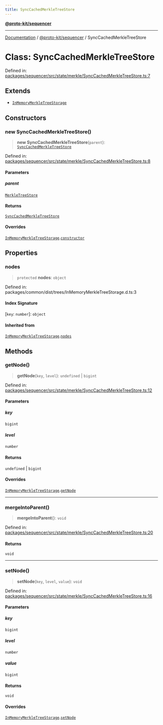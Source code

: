 ```yaml
---
title: SyncCachedMerkleTreeStore
---
```


[**@proto-kit/sequencer**](../README.md)

***

[Documentation](../../../README.md) / [@proto-kit/sequencer](../README.md) / SyncCachedMerkleTreeStore

# Class: SyncCachedMerkleTreeStore

Defined in: [packages/sequencer/src/state/merkle/SyncCachedMerkleTreeStore.ts:7](https://github.com/proto-kit/framework/blob/b953c754e500c62f01fbbd6d09adfb2f5577269d/packages/sequencer/src/state/merkle/SyncCachedMerkleTreeStore.ts#L7)

## Extends

- [`InMemoryMerkleTreeStorage`](../../common/classes/InMemoryMerkleTreeStorage.md)

## Constructors

### new SyncCachedMerkleTreeStore()

> **new SyncCachedMerkleTreeStore**(`parent`): [`SyncCachedMerkleTreeStore`](SyncCachedMerkleTreeStore.md)

Defined in: [packages/sequencer/src/state/merkle/SyncCachedMerkleTreeStore.ts:8](https://github.com/proto-kit/framework/blob/b953c754e500c62f01fbbd6d09adfb2f5577269d/packages/sequencer/src/state/merkle/SyncCachedMerkleTreeStore.ts#L8)

#### Parameters

##### parent

[`MerkleTreeStore`](../../common/interfaces/MerkleTreeStore.md)

#### Returns

[`SyncCachedMerkleTreeStore`](SyncCachedMerkleTreeStore.md)

#### Overrides

[`InMemoryMerkleTreeStorage`](../../common/classes/InMemoryMerkleTreeStorage.md).[`constructor`](../../common/classes/InMemoryMerkleTreeStorage.md#constructors)

## Properties

### nodes

> `protected` **nodes**: `object`

Defined in: packages/common/dist/trees/InMemoryMerkleTreeStorage.d.ts:3

#### Index Signature

\[`key`: `number`\]: `object`

#### Inherited from

[`InMemoryMerkleTreeStorage`](../../common/classes/InMemoryMerkleTreeStorage.md).[`nodes`](../../common/classes/InMemoryMerkleTreeStorage.md#nodes)

## Methods

### getNode()

> **getNode**(`key`, `level`): `undefined` \| `bigint`

Defined in: [packages/sequencer/src/state/merkle/SyncCachedMerkleTreeStore.ts:12](https://github.com/proto-kit/framework/blob/b953c754e500c62f01fbbd6d09adfb2f5577269d/packages/sequencer/src/state/merkle/SyncCachedMerkleTreeStore.ts#L12)

#### Parameters

##### key

`bigint`

##### level

`number`

#### Returns

`undefined` \| `bigint`

#### Overrides

[`InMemoryMerkleTreeStorage`](../../common/classes/InMemoryMerkleTreeStorage.md).[`getNode`](../../common/classes/InMemoryMerkleTreeStorage.md#getnode)

***

### mergeIntoParent()

> **mergeIntoParent**(): `void`

Defined in: [packages/sequencer/src/state/merkle/SyncCachedMerkleTreeStore.ts:20](https://github.com/proto-kit/framework/blob/b953c754e500c62f01fbbd6d09adfb2f5577269d/packages/sequencer/src/state/merkle/SyncCachedMerkleTreeStore.ts#L20)

#### Returns

`void`

***

### setNode()

> **setNode**(`key`, `level`, `value`): `void`

Defined in: [packages/sequencer/src/state/merkle/SyncCachedMerkleTreeStore.ts:16](https://github.com/proto-kit/framework/blob/b953c754e500c62f01fbbd6d09adfb2f5577269d/packages/sequencer/src/state/merkle/SyncCachedMerkleTreeStore.ts#L16)

#### Parameters

##### key

`bigint`

##### level

`number`

##### value

`bigint`

#### Returns

`void`

#### Overrides

[`InMemoryMerkleTreeStorage`](../../common/classes/InMemoryMerkleTreeStorage.md).[`setNode`](../../common/classes/InMemoryMerkleTreeStorage.md#setnode)
